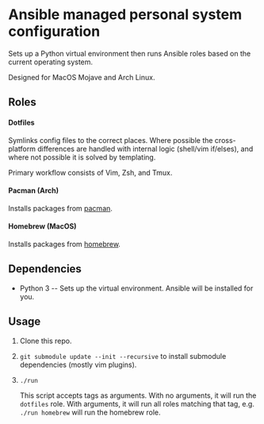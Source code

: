 # Ansible managed personal system configuration

Sets up a Python virtual environment then runs Ansible roles based on the current operating system. 

Designed for MacOS Mojave and Arch Linux.

## Roles
#### Dotfiles
Symlinks config files to the correct places. Where possible the cross-platform differences are handled with internal logic (shell/vim if/elses), and where not possible it is solved by templating.

Primary workflow consists of Vim, Zsh, and Tmux.

#### Pacman (Arch)
Installs packages from [pacman](https://wiki.archlinux.org/index.php/pacman).

#### Homebrew (MacOS)
Installs packages from [homebrew](https://brew.sh/).

## Dependencies
- Python 3 -- Sets up the virtual environment. Ansible will be installed for you. 

## Usage
1. Clone this repo.
1. `git submodule update --init --recursive` to install submodule dependencies (mostly vim plugins). 
1. `./run`

    This script accepts tags as arguments. With no arguments, it will run the `dotfiles` role. With arguments, it will run all roles matching that tag, e.g. `./run homebrew` will run the homebrew role.
